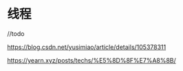 # 线程

//todo

https://blog.csdn.net/yusimiao/article/details/105378311

https://yearn.xyz/posts/techs/%E5%8D%8F%E7%A8%8B/
